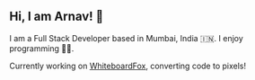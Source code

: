 ## Hi, I am Arnav! 👋
I am a Full Stack Developer based in Mumbai, India 🇮🇳.  I enjoy programming 👨‍💻.

Currently working on [WhiteboardFox](https://whiteboardfox.com/), converting code to pixels!
